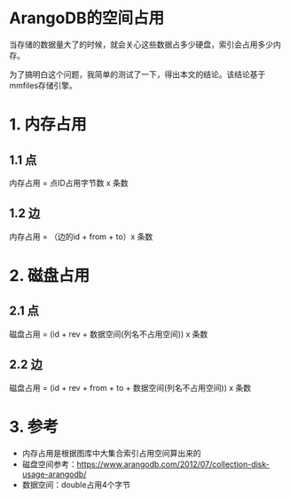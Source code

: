 # ArangoDB的空间占用

当存储的数据量大了的时候，就会关心这些数据占多少硬盘，索引会占用多少内存。

为了搞明白这个问题，我简单的测试了一下，得出本文的结论。该结论基于mmfiles存储引擎。

# 1. 内存占用

## 1.1 点

内存占用 = 点ID占用字节数 x 条数

## 1.2 边

内存占用 = （边的id + from + to）x 条数

# 2. 磁盘占用

## 2.1 点

磁盘占用 = (id + rev + 数据空间(列名不占用空间)) x 条数

## 2.2 边

磁盘占用 = (id + rev + from + to + 数据空间(列名不占用空间)) x 条数

# 3. 参考

- 内存占用是根据图库中大集合索引占用空间算出来的
- 磁盘空间参考：https://www.arangodb.com/2012/07/collection-disk-usage-arangodb/
- 数据空间：double占用4个字节